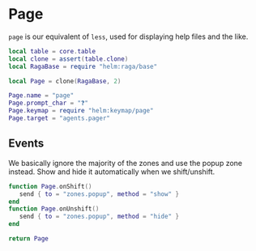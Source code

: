 # Page

`page` is our equivalent of `less`, used for displaying help files and the like\.

```lua
local table = core.table
local clone = assert(table.clone)
local RagaBase = require "helm:raga/base"
```

```lua
local Page = clone(RagaBase, 2)

Page.name = "page"
Page.prompt_char = "❓"
Page.keymap = require "helm:keymap/page"
Page.target = "agents.pager"
```


## Events

We basically ignore the majority of the zones and use the popup zone instead\.
Show and hide it automatically when we shift/unshift\.

```lua
function Page.onShift()
   send { to = "zones.popup", method = "show" }
end
function Page.onUnshift()
   send { to = "zones.popup", method = "hide" }
end
```

```lua
return Page
```